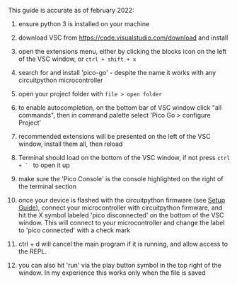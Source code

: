 This guide is accurate as of february 2022:

1) ensure python 3 is installed on your machine
2) download VSC from https://code.visualstudio.com/download and install
3) open the extensions menu, either by clicking the blocks icon on the left of the VSC window, or `ctrl + shift + x`
3) search for and install 'pico-go' - despite the name it works with any circuitpython microcontroller
4) open your project folder with `file > open folder`
5) to enable autocompletion, on the bottom bar of VSC window click "all commands", then in command palette select 'Pico Go > configure Project'
6) recommended extensions will be presented on the left of the VSC window, install them all, then reload
7) Terminal should load on the bottom of the VSC window, if not press ``ctrl + ` `` to open it up
7) make sure the 'Pico Console' is the console highlighted on the right of the terminal section 

9) once your device is flashed with the circuitpython firmware (see [Setup Guide](https://github.com/mynah22/microLiftoff/tree/main/qtpy-esp32s2/setup.md)), connect your microcontroller with circuitpython firmware, and hit the X symbol labeled 'pico disconnected' on the bottom of the VSC window. This will connect to your microcontroller and change the label to 'pico connected' with a check mark
10) ctrl + d will cancel the main program if it is running, and allow access to the REPL. 
11) you can also hit 'run' via the play button symbol in the top right of the window. In my experience this works only when the file is saved